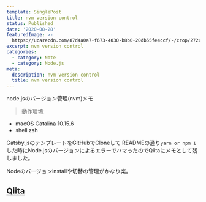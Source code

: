 ```yaml
---
template: SinglePost
title: nvm version control
status: Published
date: '2020-08-28'
featuredImage: >-
  https://ucarecdn.com/87d4a0a7-f673-4030-b8b0-20db55fe4ccf/-/crop/272x172/22,0/-/preview/
excerpt: nvm version control
categories:
  - category: Note
  - category: Node.js
meta:
  description: nvm version control
  title: nvm version control
---
```

node.jsのバージョン管理(nvm)メモ

> 動作環境

* macOS Catalina 10.15.6
* shell zsh

Gatsby.jsのテンプレートをGitHubでCloneして
READMEの通り`yarn or npm i`した時にNode.jsのバージョンによるエラーでハマったのでQiitaにメモとして残しました。

Nodeのバージョンinstallや切替の管理がかなり楽。

## [Qiita](https://qiita.com/haaaru22/items/fc946a299a60beea0003)
